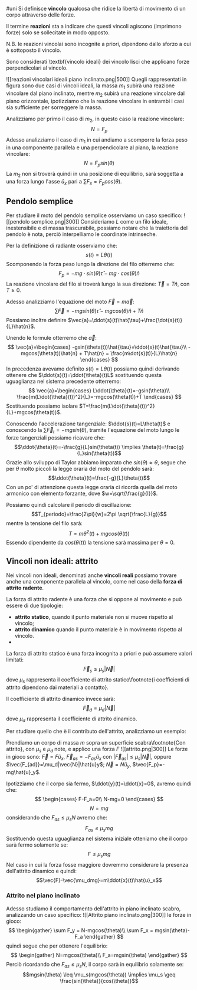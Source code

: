 #uni 
Si definisce **vincolo** qualcosa che ridice la libertà di movimento di un corpo attraverso delle forze.

Il termine **reazioni** sta a indicare che questi vincoli agiscono (imprimono forze) solo se sollecitate in modo opposto.

N.B. le reazioni vincolai sono incognite a priori, dipendono dallo sforzo a cui è sottoposto il vincolo.

Sono considerati \textbf{vincolo ideali} dei vincolo lisci che applicano forze perpendicolari al vincolo.

![[reazioni vincolari ideali piano inclinato.png|500]]
Quegli rappresentati in figura sono due casi di vincoli ideali, la massa $m_1$ subirà una reazione vincolare dal piano inclinato, mentre $m_2$ subirà una reazione vincolare dal piano orizzontale, ipotizziamo che la reazione vincolare in entrambi i casi sia sufficiente per sorreggere la massa.

Analizziamo per primo il caso di $m_2$, in questo caso la reazione vincolare:
$$N=F_p$$
Adesso analizziamo il caso di $m_1$ in cui andiamo a scomporre la forza peso in una componente parallela e una perpendicolare al piano, la reazione vincolare:
$$N=F_psin(\theta)$$
La $m_2$ non si troverà quindi in una posizione di equilibrio, sarà soggetta a una forza lungo l'asse $\hat{u}_x$ pari a $\sum F_x = F_p cos(\theta)$.
## Pendolo semplice
Per studiare il moto del pendolo semplice osserviamo un caso specifico:
![[pendolo semplice.png|300]]
Consideriamo $L$ come un filo ideale, inestensibile e di massa trascurabile, possiamo notare che la traiettoria del pendolo è nota, perciò interpelliamo le coordinate intrinseche.

Per la definizione di radiante osserviamo che:
$$s(t)=L\theta(t)$$Scomponendo la forza peso lungo la direzione del filo otterremo che:
$$F_p=-mg\cdot sin(\theta)\hat{\tau}-mg\cdot cos(\theta)\hat{n}$$La reazione vincolare del filo si troverà lungo la sua direzione: $\vec{T}=T\hat{n}$, con $T \geq 0$.

Adesso analizziamo l'equazione del moto $\vec{F}=m\vec{a}$:
$$\sum\vec{F}=-mgsin(\theta)\hat{\tau}-mgcos(\theta)\hat{n}+T\hat{n}$$
Possiamo inoltre definire $\vec{a}=\ddot{s}(t)\hat{\tau}+\frac{\dot{s}(t)}{L}\hat{n}$.

Unendo le formule otterremo che $\vec{a}$:
$$
\vec{a}=\begin{cases}
-gsin(\theta(t))\hat{\tau}=\ddot{s}(t)\hat{\tau}\\
-mgcos(\theta(t))\hat{n} + T\hat{n} = \frac{m\dot{s}(t)}{L}\hat{n}
\end{cases}
$$
In precedenza avevamo definito $s(t)=L\theta(t)$ possiamo quindi derivando ottenere che $\ddot{s}(t)=\ddot{\theta}(t)L$ sostituendo questa uguaglianza nel sistema precedente otterremo:
$$
\vec{a}=\begin{cases}
L\ddot{\theta}(t)=-gsin(\theta)\\
\frac{m(L\dot{\theta}(t))^2}{L}=-mgcos(\theta(t))+T
\end{cases}
$$
Sostituendo possiamo isolare $T=\frac{m(L\dot{\theta}(t))^2}{L}+mgcos(\theta(t))$.

Conoscendo l'accelerazione tangenziale: $\ddot{s}(t)=L\theta(t)$ e conoscendo la $\sum\vec{F}_t=-mgsin(\theta)$, tramite l'equazione del moto lungo le forze tangenziali possiamo ricavare che:
$$\ddot{\theta}(t)=-\frac{g}{L}sin(\theta(t)) \implies \theta(t)=\frac{g}{L}sin(\theta(t))$$
Grazie allo sviluppo di Taylor abbiamo imparato che $sin(\theta)\approx \theta$, segue che per $\theta$ molto piccoli la legge oraria del moto del pendolo sarà:
$$\ddot{\theta}(t)=\frac{-g}{L}\theta(t)$$
Con un po' di attenzione questa legge oraria ci ricorda quella del moto armonico con elemento forzante, dove $w=\sqrt{\frac{g}{l}}$.

Possiamo quindi calcolare il periodo di oscillazione:
$$T_{periodo}=\frac{2\pi}{w}=2\pi \sqrt{\frac{L}{g}}$$mentre la tensione del filo sarà:
$$T=m\dot{\theta}^2(t)+mgcos(\theta(t))$$
Essendo dipendente da $cos(\theta(t))$ la tensione sarà massima per $\theta=0$.
## Vincoli non ideali: attrito
Nei vincoli non ideali, denominati anche **vincoli reali** possiamo trovare anche una componente parallela al vincolo, come nel caso della **forza di attrito radente**.

La forza di attrito radente è una forza che si oppone al movimento e può essere di due tipologie:
- **attrito statico**, quando il punto materiale non si muove rispetto al vincolo;
- **attrito dinamico** quando il punto materiale è in movimento rispetto al vincolo.
- 
La forza di attrito statico è una forza incognita a priori e può assumere valori limitati:
$$\vec{F}_s \leq \mu_s|\vec{N}|$$
dove $\mu_s$ rappresenta il coefficiente di attrito statico\footnote{i coefficienti di attrito dipendono dai materiali a contatto}.

Il coefficiente di attrito dinamico invece sarà:
$$\vec{F}_d=\mu_d|\vec{N}|$$
dove $\mu_d$ rappresenta il coefficiente di attrito dinamico.

Per studiare quello che è il contributo dell'attrito, analizziamo un esempio:

Prendiamo un corpo di massa $m$ sopra un superficie scabra\footnote{Con attrito}, con $\mu_s$ e $\mu_d$ note, e applico una forza $F$
![[attrito.png|300]]
Le forze in gioco sono: $\vec{F}=F\hat{u}_x$, $\vec{F}_{as}=-F_{as}\hat{u}_x$ con $|\vec{F}_{as}|\leq \mu_s|\vec{N}|$, oppure $\vec{F_{ad}}=\mu_d|\vec{N}|\hat{u}y$; $\vec{N}=N\hat{u}_y$, $\vec{F_p}=-mg\hat{u}_y$.

Ipotizziamo che il corpo sia fermo, $\ddot{y}(t)=\ddot{x}=0$, avremo quindi che:
$$
\begin{cases}
F-F_a=0\\
N-mg=0
\end{cases}
$$
$$N=mg$$
considerando che $F_{as} \leq \mu_sN$ avremo che:
$$F_{as} \leq \mu_smg$$
Sostituendo questa uguaglianza nel sistema iniziale otteniamo che il corpo sarà fermo solamente se:
$$F \leq \mu_smg$$
Nel caso in cui la forza fosse maggiore dovremmo considerare la presenza dell'attrito dinamico e quindi:
$$\vec{F}-\vec{\mu_dmg}=m\ddot{x}(t)\hat{u}_x$$
### Attrito nel piano inclinato
Adesso studiamo il comportamento dell'attrito in piano inclinato scabro, analizzando un caso specifico:
![[Attrito piano inclinato.png|300]]
le forze in gioco:
$$
\begin{gather}
\sum F_y = N-mgcos(\theta)\\
\sum F_x = mgsin(\theta)-F_a
\end{gather}
$$
quindi segue che per ottenere l'equilibrio:
$$
\begin{gather}
N=mgcos(\theta)\\
F_a=mgsin(\theta)
\end{gather}
$$
Perciò ricordando che $F_{as} \leq \mu_s N$, il corpo sarà in equilibrio solamente se:
$$mgsin(\theta) \leq \mu_s(mgcos(\theta)) \implies \mu_s \geq \frac{sin(\theta)}{cos(\theta)}$$
